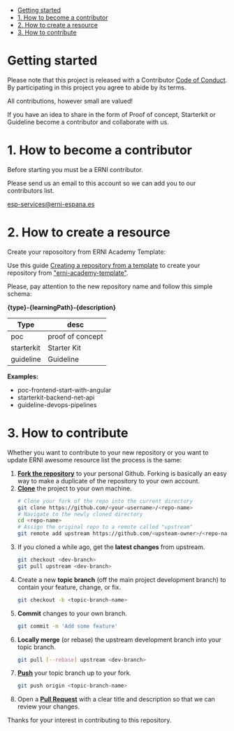 [code_of_conduct]: CODE_OF_CONDUCT.md
[repo_from_template]: https://docs.github.com/en/github/creating-cloning-and-archiving-repositories/creating-a-repository-from-a-template
[fork]: https://docs.github.com/en/github/getting-started-with-github/fork-a-repo
[clone]: https://docs.github.com/en/github/creating-cloning-and-archiving-repositories/cloning-a-repository
[push]: https://docs.github.com/en/github/collaborating-with-issues-and-pull-requests/merging-an-upstream-repository-into-your-fork
[pull]: https://docs.github.com/en/github/collaborating-with-issues-and-pull-requests/allowing-changes-to-a-pull-request-branch-created-from-a-fork
[template]: https://github.com/rgonzalezabreu/erni-academy-template

- [Getting started](#getting-started)
- [1. How to become a contributor](#1-how-to-become-a-contributor)
- [2. How to create a resource](#2-how-to-create-a-resource)
- [3. How to contribute](#3-how-to-contribute)

# Getting started

Please note that this project is released with a Contributor [Code of Conduct][code_of_conduct]. By participating in this project you agree to abide by its terms.

All contributions, however small are valued!

If you have an idea to share in the form of Proof of concept, Starterkit or Guideline become a contributor and collaborate with us.

# 1. How to become a contributor
Before starting you must be a ERNI contributor. 

Please send us an email to this account so we can add you to our contributors list.

esp-services@erni-espana.es

# 2. How to create a resource
Create your reposoitory from ERNI Academy Template:

Use this guide [Creating a repository from a template][repo_from_template] to create your repository from ["erni-academy-template"][template].

Please, pay attention to the new repository name and follow this simple schema:

**{type}-{learningPath}-{description}**

| Type       | desc             |
|------------|------------------|
| poc        | proof of concept |
| starterkit | Starter Kit      |
| guideline  | Guideline        |

**Examples:**
- poc-frontend-start-with-angular
- starterkit-backend-net-api
- guideline-devops-pipelines

# 3. How to contribute
Whether you want to contribute to your new repository or you want to update ERNI awesome resource list the process is the same:

1. [**Fork the repository**][fork] to your personal Github. Forking is basically an easy way to make a duplicate of the repository to your own account.
2. [**Clone**][clone] the project to your own machine.
    ```sh
    # Clone your fork of the repo into the current directory
    git clone https://github.com/<your-username>/<repo-name>
    # Navigate to the newly cloned directory
    cd <repo-name>
    # Assign the original repo to a remote called "upstream"
    git remote add upstream https://github.com/<upsteam-owner>/<repo-name>
    ```
3. If you cloned a while ago, get the **latest changes** from upstream.
    ```sh
    git checkout <dev-branch>
    git pull upstream <dev-branch>
    ```
4. Create a new **topic branch** (off the main project development branch) to contain your feature, change, or fix.
    ```sh
    git checkout -b <topic-branch-name>
    ```
5. **Commit** changes to your own branch.
    ```sh
    git commit -m 'Add some feature'
    ```
6. **Locally merge** (or rebase) the upstream development branch into your topic branch.
    ```sh
    git pull [--rebase] upstream <dev-branch>
    ```
7. [**Push**][push] your topic branch up to your fork.
    ```sh
    git push origin <topic-branch-name>
    ```
8. Open a [**Pull Request**][pull] with a clear title and description so that we can review your changes.

Thanks for your interest in contributing to this repository.
